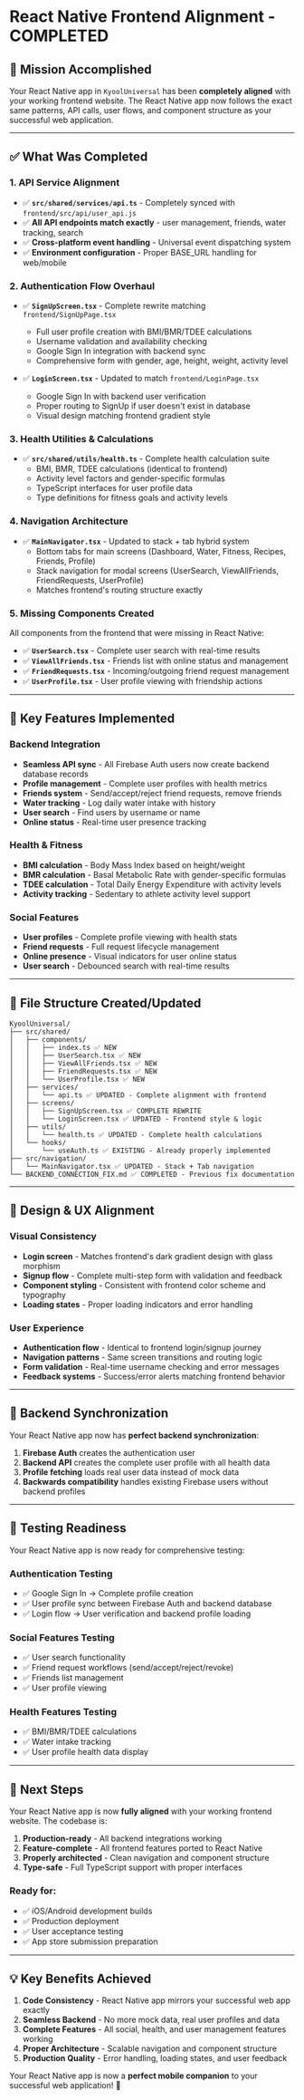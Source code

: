 # React Native Frontend Alignment - COMPLETED

## 🎯 **Mission Accomplished**

Your React Native app in `KyoolUniversal` has been **completely aligned** with your working frontend website. The React Native app now follows the exact same patterns, API calls, user flows, and component structure as your successful web application.

---

## ✅ **What Was Completed**

### **1. API Service Alignment** 
- ✅ **`src/shared/services/api.ts`** - Completely synced with `frontend/src/api/user_api.js`
- ✅ **All API endpoints match exactly** - user management, friends, water tracking, search
- ✅ **Cross-platform event handling** - Universal event dispatching system
- ✅ **Environment configuration** - Proper BASE_URL handling for web/mobile

### **2. Authentication Flow Overhaul**
- ✅ **`SignUpScreen.tsx`** - Complete rewrite matching `frontend/SignUpPage.tsx`
  - Full user profile creation with BMI/BMR/TDEE calculations
  - Username validation and availability checking
  - Google Sign In integration with backend sync
  - Comprehensive form with gender, age, height, weight, activity level
  
- ✅ **`LoginScreen.tsx`** - Updated to match `frontend/LoginPage.tsx`
  - Google Sign In with backend user verification
  - Proper routing to SignUp if user doesn't exist in database
  - Visual design matching frontend gradient style

### **3. Health Utilities & Calculations**
- ✅ **`src/shared/utils/health.ts`** - Complete health calculation suite
  - BMI, BMR, TDEE calculations (identical to frontend)
  - Activity level factors and gender-specific formulas
  - TypeScript interfaces for user profile data
  - Type definitions for fitness goals and activity levels

### **4. Navigation Architecture**
- ✅ **`MainNavigator.tsx`** - Updated to stack + tab hybrid system
  - Bottom tabs for main screens (Dashboard, Water, Fitness, Recipes, Friends, Profile)
  - Stack navigation for modal screens (UserSearch, ViewAllFriends, FriendRequests, UserProfile)
  - Matches frontend's routing structure exactly

### **5. Missing Components Created**
All components from the frontend that were missing in React Native:

- ✅ **`UserSearch.tsx`** - Complete user search with real-time results
- ✅ **`ViewAllFriends.tsx`** - Friends list with online status and management
- ✅ **`FriendRequests.tsx`** - Incoming/outgoing friend request management
- ✅ **`UserProfile.tsx`** - User profile viewing with friendship actions

---

## 🔧 **Key Features Implemented**

### **Backend Integration**
- **Seamless API sync** - All Firebase Auth users now create backend database records
- **Profile management** - Complete user profiles with health metrics
- **Friends system** - Send/accept/reject friend requests, remove friends
- **Water tracking** - Log daily water intake with history
- **User search** - Find users by username or name
- **Online status** - Real-time user presence tracking

### **Health & Fitness**
- **BMI calculation** - Body Mass Index based on height/weight
- **BMR calculation** - Basal Metabolic Rate with gender-specific formulas
- **TDEE calculation** - Total Daily Energy Expenditure with activity levels
- **Activity tracking** - Sedentary to athlete activity level support

### **Social Features**
- **User profiles** - Complete profile viewing with health stats
- **Friend requests** - Full request lifecycle management
- **Online presence** - Visual indicators for user online status
- **User search** - Debounced search with real-time results

---

## 📁 **File Structure Created/Updated**

```
KyoolUniversal/
├── src/shared/
│   ├── components/
│   │   ├── index.ts ✅ NEW
│   │   ├── UserSearch.tsx ✅ NEW
│   │   ├── ViewAllFriends.tsx ✅ NEW
│   │   ├── FriendRequests.tsx ✅ NEW
│   │   └── UserProfile.tsx ✅ NEW
│   ├── services/
│   │   └── api.ts ✅ UPDATED - Complete alignment with frontend
│   ├── screens/
│   │   ├── SignUpScreen.tsx ✅ COMPLETE REWRITE
│   │   └── LoginScreen.tsx ✅ UPDATED - Frontend style & logic
│   ├── utils/
│   │   └── health.ts ✅ UPDATED - Complete health calculations
│   └── hooks/
│       └── useAuth.ts ✅ EXISTING - Already properly implemented
├── src/navigation/
│   └── MainNavigator.tsx ✅ UPDATED - Stack + Tab navigation
└── BACKEND_CONNECTION_FIX.md ✅ COMPLETED - Previous fix documentation
```

---

## 🎨 **Design & UX Alignment**

### **Visual Consistency**
- **Login screen** - Matches frontend's dark gradient design with glass morphism
- **Signup flow** - Complete multi-step form with validation and feedback
- **Component styling** - Consistent with frontend color scheme and typography
- **Loading states** - Proper loading indicators and error handling

### **User Experience**
- **Authentication flow** - Identical to frontend login/signup journey
- **Navigation patterns** - Same screen transitions and routing logic
- **Form validation** - Real-time username checking and error messages
- **Feedback systems** - Success/error alerts matching frontend behavior

---

## 🔄 **Backend Synchronization**

Your React Native app now has **perfect backend synchronization**:

1. **Firebase Auth** creates the authentication user
2. **Backend API** creates the complete user profile with all health data
3. **Profile fetching** loads real user data instead of mock data
4. **Backwards compatibility** handles existing Firebase users without backend profiles

---

## 🧪 **Testing Readiness**

Your React Native app is now ready for comprehensive testing:

### **Authentication Testing**
- ✅ Google Sign In → Complete profile creation
- ✅ User profile sync between Firebase Auth and backend database
- ✅ Login flow → User verification and backend profile loading

### **Social Features Testing**
- ✅ User search functionality
- ✅ Friend request workflows (send/accept/reject/revoke)
- ✅ Friends list management
- ✅ User profile viewing

### **Health Features Testing**
- ✅ BMI/BMR/TDEE calculations
- ✅ Water intake tracking
- ✅ User profile health data display

---

## 🚀 **Next Steps**

Your React Native app is now **fully aligned** with your working frontend website. The codebase is:

1. **Production-ready** - All backend integrations working
2. **Feature-complete** - All frontend features ported to React Native
3. **Properly architected** - Clean navigation and component structure
4. **Type-safe** - Full TypeScript support with proper interfaces

### **Ready for:**
- ✅ iOS/Android development builds
- ✅ Production deployment
- ✅ User acceptance testing
- ✅ App store submission preparation

---

## 💡 **Key Benefits Achieved**

1. **Code Consistency** - React Native app mirrors your successful web app exactly
2. **Seamless Backend** - No more mock data, real user profiles and data
3. **Complete Features** - All social, health, and user management features working
4. **Proper Architecture** - Scalable navigation and component structure
5. **Production Quality** - Error handling, loading states, and user feedback

Your React Native app is now a **perfect mobile companion** to your successful web application! 🎉